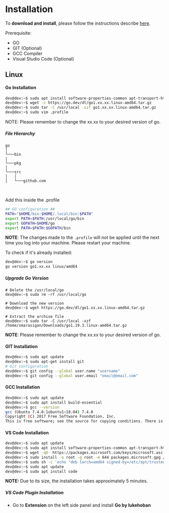 # Installation

To **download and install**, please follow the instructions describe [here](https://go.dev/doc/install).

Prerequisite:
- GO
- GIT (Optional)
- GCC Compiler
- Visual Studio Code (Optional)

## Linux

#### Go Installation
```bash
dev@dev:~$ sudo apt install software-properties-common apt-transport-https wget
dev@dev:~$ wget -c https://go.dev/dl/go1.xx.xx.linux-amd64.tar.gz
dev@dev:~$ sudo tar -C /usr/local -xzf go1.xx.xx.linux-amd64.tar.gz
dev@dev:~$ sudo vim .profile
```

NOTE: Please remember to change the xx.xx to your desired version of go.

##### File Hierarchy
```
go
│
└───bin
|
└───pkg
│   
└───src
│   │
│   └───github.com
```
<br>

Add this inside the .profile
```bash
## GO configuration ##
PATH="$HOME/bin:$HOME/.local/bin:$PATH"
export PATH=$PATH:/usr/local/go/bin
export GOPATH=$HOME/go
export PATH=$PATH:$GOPATH/bin
```

**NOTE**: The changes made to the `.profile` will not be applied until the next time you log into your machine. Please restart your machine.

To check if it's already installed:
```bash
dev@dev:~$ go version
go version go1.xx.xx linux/amd64
```

##### Upgrade Go Version
```
# Delete the /usr/local/go
dev@dev:~$ sudo rm -rf /usr/local/go

# Download the new version
dev@dev:~$ wget https://go.dev/dl/go1.xx.xx.linux-amd64.tar.gz

# Extract the archive file
dev@dev:~$ sudo tar -C /usr/local -xzf /home/smarasigan/Downloads/go1.19.3.linux-amd64.tar.gz
```

**NOTE**: Please remember to change the xx.xx to your desired version of go.

#### GIT Installation
```bash
dev@dev:~$ sudo apt update
dev@dev:~$ sudo apt-get install git
# Git configuration
dev@dev:~$ git config --global user.name "username"
dev@dev:~$ git config --global user.email "email@email.com"
```

#### GCC Installation
```bash
dev@dev:~$ sudo apt update
dev@dev:~$ sudo apt install build-essential
dev@dev:~$ gcc --version
gcc (Ubuntu 7.4.0-1ubuntu1~18.04) 7.4.0
Copyright (C) 2017 Free Software Foundation, Inc.
This is free software; see the source for copying conditions. There is NO warranty; not even for MERCHANTABILITY or FITNESS FOR A PARTICULAR PURPOSE.
```

#### VS Code Installation
```bash
dev@dev:~$ sudo apt update
dev@dev:~$ sudo apt install software-properties-common apt-transport-https
dev@dev:~$ wget -qO- https://packages.microsoft.com/keys/microsoft.asc | gpg --dearmor > packages.microsoft.gpg
dev@dev:~$ sudo install -o root -g root -m 644 packages.microsoft.gpg /etc/apt/trusted.gpg.d/
dev@dev:~$ sudo sh -c 'echo "deb [arch=amd64 signed-by=/etc/apt/trusted.gpg.d/packages.microsoft.gpg] https://packages.microsoft.com/repos/vscode stable main" > /etc/apt/sources.list.d/vscode.list'
dev@dev:~$ sudo apt update
dev@dev:~$ sudo apt install code
```
**NOTE:** Due to its size, the installation takes approximately 5 minutes.

##### VS Code Plugin Installation
* Go to **Extension** on the left side panel and install **Go by lukehoban**